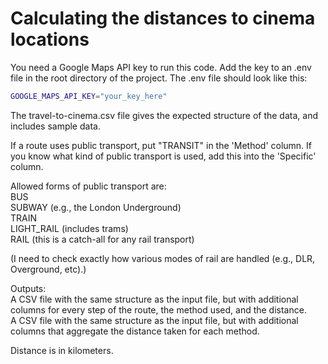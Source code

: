 # Calculating the distances to cinema locations

You need a Google Maps API key to run this code. Add the key to an .env file in the root directory of the project. The .env file should look like this:

```bash
GOOGLE_MAPS_API_KEY="your_key_here"
```

The travel-to-cinema.csv file gives the expected structure of the data, and includes sample data.

If a route uses public transport, put "TRANSIT" in the 'Method' column. If you know what kind of public transport is used, add this into the 'Specific' column.

Allowed forms of public transport are:  
BUS  
SUBWAY (e.g., the London Underground)  
TRAIN  
LIGHT_RAIL (includes trams)  
RAIL (this is a catch-all for any rail transport)  

(I need to check exactly how various modes of rail are handled (e.g., DLR, Overground, etc).)

Outputs:  
A CSV file with the same structure as the input file, but with additional columns for every step of the route, the method used, and the distance.  
A CSV file with the same structure as the input file, but with additional columns that aggregate the distance taken for each method.  

Distance is in kilometers.